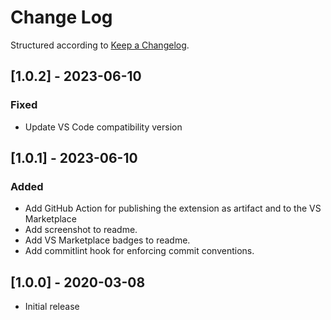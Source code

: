 # Change Log

Structured according to [Keep a Changelog](http://keepachangelog.com/).

## [1.0.2] - 2023-06-10

### Fixed

- Update VS Code compatibility version

## [1.0.1] - 2023-06-10

### Added

- Add GitHub Action for publishing the extension as artifact and to the VS Marketplace
- Add screenshot to readme.
- Add VS Marketplace badges to readme.
- Add commitlint hook for enforcing commit conventions.

## [1.0.0] - 2020-03-08

- Initial release
